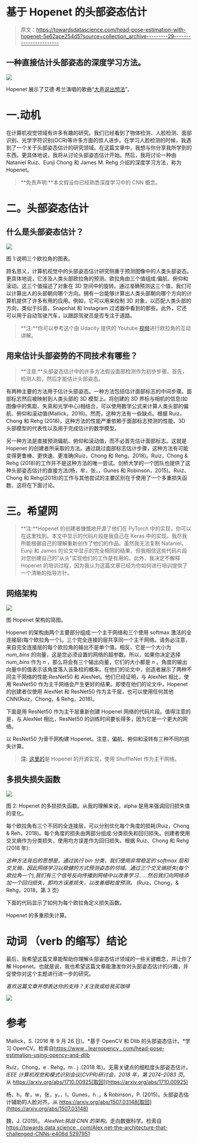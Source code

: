 # 基于 Hopenet 的头部姿态估计

> 原文：<https://towardsdatascience.com/head-pose-estimation-with-hopenet-5e62ace254d5?source=collection_archive---------29----------------------->

## 一种直接估计头部姿态的深度学习方法。

![](img/0e17647e00092eb508d07f6fba4c7d20.png)

Hopenet 展示了艾德·希兰演唱的歌曲“[大声说出想法](https://youtu.be/f6Cswdm601A)”。

# 一.动机

在计算机视觉领域有许多有趣的研究。我们已经看到了物体检测、人脸检测、面部识别、光学字符识别(OCR)等许多方面的惊人进步。在学习人脸检测的时候，我遇到了一个关于头部姿态估计的研究领域。在这篇文章中，我想与你分享我所学到的东西。更具体地说，我将从讨论头部姿态估计开始。然后，我将讨论一种由 Nataniel Ruiz、Eunji Chong 和 James M. Rehg 介绍的深度学习方法，称为 Hopenet。

> **免责声明:**本文假设你已经熟悉深度学习中的 CNN 概念。

# 二。头部姿态估计

## 什么是头部姿态估计？

![](img/c7cb26c3e4124448b67a12ee58a1ae74.png)

图 1:说明三个欧拉角的图表。

顾名思义，计算机视觉中的头部姿态估计研究侧重于预测图像中的人类头部姿态。更具体地说，它涉及人类头部欧拉角的预测。欧拉角由三个值组成:偏航、俯仰和滚动。这三个值描述了对象在 3D 空间中的旋转。通过准确预测这三个值，我们可以计算出人的头部朝向哪个方向。拥有一台能够计算出人类头部朝向哪个方向的计算机提供了许多有用的应用。例如，它可以用来绘制 3D 对象，以匹配人类头部的方向，类似于抖音，Snapchat 和 Instagram 过滤器中看到的那些。此外，它还可以用于自动驾驶汽车，以跟踪驾驶员是否专注于道路。

> **注:**你可以参考这个由 Udacity 提供的 Youtube [视频](https://youtu.be/q0jgqeS_ACM)进行欧拉角的互动讲解。

## 用来估计头部姿势的不同技术有哪些？

> **注意:**头部姿态估计中的许多方法假设面部检测作为初步步骤。首先，检测人脸，然后才能估计头部姿态。

有两种主要的方法用于估计头部姿态。一种方法包括估计面部标志的中间步骤。面部标志然后被映射到人类头部的 3D 模型上。将创建的 3D 界标与相机的信息(如图像中的焦距、失真和光学中心)相结合，可以使用数学公式来计算人类头部的偏航、俯仰和滚动值(Mallick，2016)。然而，这种方法有一些缺点。根据 Ruiz，Chong 和 Rehg (2018)，这种方法的性能严重依赖于面部标志预测的性能、3D 头部模型的代表性以及用于完成估计的数学模型。

另一种方法是直接预测偏航、俯仰和滚动值，而不必首先估计面部标志。这就是 Hopenet 的创建者所采取的方法。通过跳过面部标志估计步骤，这种方法有可能变得更鲁棒、更快速、更准确(Ruiz，Chong 和 Rehg，2018)。Ruiz，Chong & Rehg (2018)的工作并不是这种方法的唯一尝试。剑桥大学的一个团队也提供了这种头部姿态估计的直接方法(杨，牟，张，，Gunes 和 Robinson，2015)。Ruiz、Chong 和 Rehg(2018)的工作与其他尝试的主要区别在于使用了一个多重损失函数，这将在下面讨论。

# 三。希望网

> **注:**Hopenet 的创建者慷慨地开源了他们在 PyTorch 中的实现，你可以在这里找到。本文中显示的代码片段是我自己在 Keras 中的实现。我尽我所能根据自己的理解重新创作了他们的作品。虽然我无法复制 Nataniel、Eunji 和 James 的论文中显示的完全相同的结果，但我相信这些代码片段对您创建自己的“从头”实现他们的工作是有用的。此外，我决定不解释 Hopenet 的培训过程，因为我认为这篇文章已经为你如何进行培训提供了一个清晰的指导方针。

## 网络架构

![](img/9c666163de48a66efc017a23539f79b3.png)

图 Hopenet 架构的简图。

Hopenet 的架构由两个主要部分组成:一个主干网络和三个使用 softmax 激活的全连接层(每个欧拉角一个)。三个完全连接的层共享同一个主干网络。请务必注意，来自完全连接层的每个欧拉角的输出不是单个值。相反，它是一个大小为 *num_bins* 的向量，这是您必须设置的网络的超参数。所以，如果你决定选择 *num_bins* 作为 *n* ，那么将会有三个输出向量，它们的大小都是 *n* 。角度的输出向量中的值表示该角度落入该条柱的概率。在他们的论文中，创造者展示了两种不同主干网络的性能:ResNet50 和 AlexNet。他们已经证明，与 AlexNet 相比，使用 ResNet50 作为主干网络会产生更好的结果。即使在他们的论文中，Hopenet 的创建者仅使用 AlexNet 和 ResNet50 作为主干层，也可以使用任何其他 CNN(Ruiz，Chong，& Rehg，2018)。

下面是用 ResNet50 作为主干层重新创建 Hopenet 网络的代码片段。值得注意的是，与 AlexNet 相比，ResNet50 的训练时间要长得多，因为它是一个更大的网络。

以 ResNet50 为骨干网构建 Hopenet。注意，偏航、俯仰和滚转有三种不同的损失计算。

> **注:** [这里的](https://github.com/OverEuro/deep-head-pose-lite)是 Hopenet 的开源实现，使用 ShuffleNet 作为主干网络。

## 多损失损失函数

![](img/ddcda5465679ddd8eb18881de1c761f9.png)

图 2: Hopenet 的多损损失函数。从我的理解来说，alpha 是用来强调回归损失值的变化。

每个欧拉角有三个不同的全连接层，可以分别优化每个角度的损耗(Ruiz，Chong & Reh，2018)。每个角度的损失由两部分组成:分类损失和回归损失。创建者使用交叉熵作为分类损失，使用均方误差作为回归损失。根据 Ruiz、Chong 和 Rehg (2018 年):

*这种方法背后的思想是，通过执行 bin 分类，我们使用非常稳定的 softmax 层和交叉熵，因此网络学习以稳健的方式预测姿态的邻域。通过三个交叉熵损失(每个欧拉角一个),我们有三个信号反向传播到网络中以改善学习……然后我们向网络添加一个回归损失，即均方误差损失，以改善细粒度预测。* (Ruiz，Chong，& Rehg，2018，第 3 页)

下面的代码显示了如何为每个欧拉角定义损失函数。

Hopenet 的多重损失计算。

# 动词 （verb 的缩写）结论

最后，我希望这篇文章能帮助你理解头部姿态估计领域的一些关键概念，并让你了解 Hopenet。也就是说，我也希望这篇文章能激发你对头部姿态估计的兴趣，并促使你对这个主题进行进一步的研究。

*喜欢这篇文章并想表达你的支持？关注我或给我买咖啡*

[![](img/69716627feab2505c60838bbd29241a9.png)](http://buymeacoffee.com/socretlee)

# 参考

Mallick，S. (2016 年 9 月 26 日)。*基于 OpenCV 和 Dlib 的头部姿态估计。*学习 OpenCV。检索自[https://www . learnopencv . com/head-pose-estimation-using-opencv-and-dlib](https://www.learnopencv.com/head-pose-estimation-using-opencv-and-dlib/)

Ruiz，Chong，e . Rehg，m . j .(2018 年)。无需关键点的细粒度头部姿态估计。*IEEE 计算机视觉和模式识别会议(CVPR)研讨会，2018 年，第 2074–2083 页*。从 https://arxiv.org/abs/1710.00925[取回](https://arxiv.org/abs/1710.00925)

杨，h，牟，w，张，y，，I，Gunes，h .，& Robinson，P. (2015)。头部姿态估计辅助的人脸对齐。从 https://arxiv.org/abs/1507.03148[取回](https://arxiv.org/abs/1507.03148)

魏，J. (2019)。 *AlexNet:挑战 CNN 的架构*。走向数据科学。检索自[https://towards data science . com/Alex net-the-architecture-that-challenged-CNNs-e406d 5297951](/alexnet-the-architecture-that-challenged-cnns-e406d5297951)